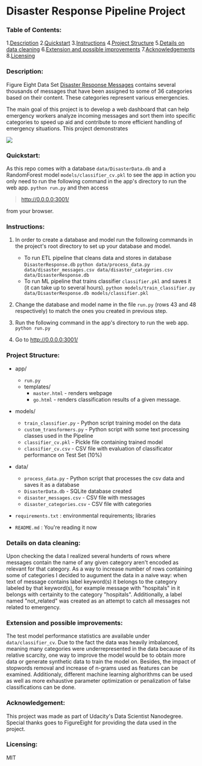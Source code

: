 # Disaster Response Pipeline Project

### Table of Contents:

1.[Description](#description)
2.[Quickstart](#quickstart)
3.[Instructions](#instructions)
4.[Project Structure](#structure)
5.[Details on data cleaning](#datacleaning)
6.[Extension and possible improvements](#extension)
7.[Acknowledgements](#acknowledgement)
8.[Licensing](#licensing)


### Description: <a name="description"></a>
Figure Eight Data Set [Disaster Response Messages](https://www.figure-eight.com/dataset/combined-disaster-response-data/) contains several thousands of messages that have been assigned to some of 36 categories based on their content. These categories represent various emergencies.

The main goal of this project is to develop a web dashboard that can help emergency workers analyze incoming messages and sort them into specific categories to speed up aid and contribute to more efficient handling of emergency situations.
This project demonstrates 



![](project_showcase.gif)


### Quickstart: <a name="quickstart"></a>
As this repo comes with a database `data/DisasterData.db` and a RandomForest model `models/classifier_cv.pkl` to see the app in action you only need to run the following command in the app's directory to run the web app.
    `python run.py`
and then access
> http://0.0.0.0:3001/

from your browser.


### Instructions: <a name="instructions"></a>

1. In order to create a database and model run the following commands in the project's root directory to set up your database and model.

    - To run ETL pipeline that cleans data and stores in database `DisasterResponse.db`
        `python data/process_data.py data/disaster_messages.csv data/disaster_categories.csv data/DisasterResponse.db`
    - To run ML pipeline that trains classifier `classifier.pkl` and saves it (it can take up to several hours).
        `python models/train_classifier.py data/DisasterResponse.db models/classifier.pkl`

2. Change the database and model name in the file `run.py` (rows 43 and 48 respectively) to match the ones you created in previous step.

3. Run the following command in the app's directory to run the web app.
    `python run.py`

4. Go to http://0.0.0.0:3001/



### Project Structure: <a name="structure"></a>

* app/
    * `run.py`
    * templates/
       * `master.html` - renders webpage
       * `go.html`   - renders classification results of a given message.
* models/
    * `train_classifier.py` - Python script training model on the data
    * `custom_transformers.py` - Python script with some text processing classes used in the Pipeline
    * `classifier_cv.pkl` - Pickle file containing trained model
    * `classifier_cv.csv` - CSV file with evaluation of classificator performance on Test Set (10%)
* data/
    * `process_data.py` - Python script that processes the csv data and saves it as a database
    * `DisasterData.db` - SQLite database created
    * `disaster_messages.csv` - CSV file with messages
    * `disaster_categories.csv` - CSV file with categories

* `requirements.txt` : environmental requirements; libraries
* `README.md` : You're reading it now


### Details on data cleaning: <a name="datacleaning"></a>
Upon checking the data I realized several hunderts of rows where messages contain the name of any given category aren't encoded as relevant for that category.
As a way to increase number of rows containing some of categories I decided to augument the data in a naive way: when text of message contains label keyword(s) it belongs to the category labeled by that keyword(s), for example message with "hospitals" in it belongs with certainity to the category "hospitals".
Additionally, a label named "not_related" was created as an attempt to catch all messages not related to emergency.


### Extension and possible improvements: <a name="extension"></a>

The test model performance statistics are available under `data/classifier_cv`.
Due to the fact the data was heavily imbalanced, meaning many categories were underrepresented in the data because of its relative scarcity, one way to improve the model would be to obtain more data or generate synthetic data to train the model on. Besides, the impact of stopwords removal and increase of n-grams used as features can be examined. 
Additionaly, different machine learning alghorithms can be used as well as more exhaustive parameter optimization or penalization of false classifications can be done.
  

### Acknowledgement: <a name="acknowledgement"></a>
This project was made as part of Udacity's Data Scientist Nanodegree. 
Special thanks goes to FigureEight for providing the data used in the project.

### Licensing: <a name="licensing"></a>

MIT


